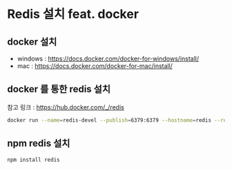 # Redis 설치 feat. docker
## docker 설치
- windows : https://docs.docker.com/docker-for-windows/install/
- mac : https://docs.docker.com/docker-for-mac/install/

## docker 를 통한 redis 설치
참고 링크 : https://hub.docker.com/_/redis
```bash
docker run --name=redis-devel --publish=6379:6379 --hostname=redis --restart=on-failure --detach redis:latest
```

## npm redis 설치
```bash
npm install redis
```